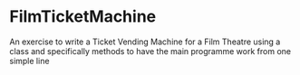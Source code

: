 # FilmTicketMachine
An exercise to write a Ticket Vending Machine for a Film Theatre 
using a class and specifically methods to have the main programme work 
from one simple line
